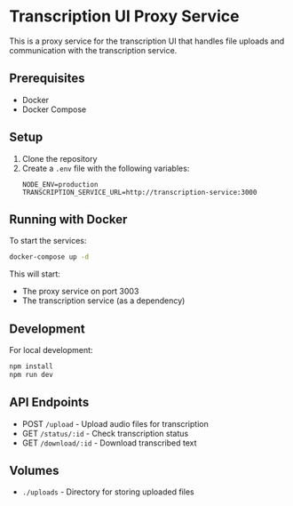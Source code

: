 # Transcription UI Proxy Service

This is a proxy service for the transcription UI that handles file uploads and communication with the transcription service.

## Prerequisites

- Docker
- Docker Compose

## Setup

1. Clone the repository
2. Create a `.env` file with the following variables:
   ```
   NODE_ENV=production
   TRANSCRIPTION_SERVICE_URL=http://transcription-service:3000
   ```

## Running with Docker

To start the services:

```bash
docker-compose up -d
```

This will start:
- The proxy service on port 3003
- The transcription service (as a dependency)

## Development

For local development:

```bash
npm install
npm run dev
```

## API Endpoints

- POST `/upload` - Upload audio files for transcription
- GET `/status/:id` - Check transcription status
- GET `/download/:id` - Download transcribed text

## Volumes

- `./uploads` - Directory for storing uploaded files 